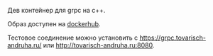 Дев контейнер для grpc на c++.

Образ доступен на [dockerhub](https://hub.docker.com/r/andrewmat2000/grpc-dev-container).

Тестовое соединение можно установить с https://grpc.tovarisch-andruha.ru/ или http://tovarisch-andruha.ru:8080.